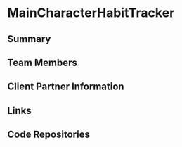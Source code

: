 # MainCharacterHabitTracker
## Summary
## Team Members
## Client Partner Information
## Links
## Code Repositories
